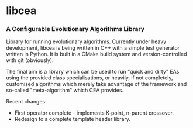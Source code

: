 # libcea

### A Configurable Evolutionary Algorithms Library

Library for running evolutionary algorithms. Currently under heavy development, libcea is being written in C++ with a simple test generator written in Python. It is built in a CMake build system and version-controlled with git (obviously).

The final aim is a library which can be used to run "quick and dirty" EAs using the provided class specialisations, or heavily, if not completely, customised algorithms which merely take advantage of the framework and so-called "meta-algorithm" which CEA provides.

Recent changes:

+ First operator complete - implements K-point, n-parent crossover.
+ Redesign to a complete template header library.
